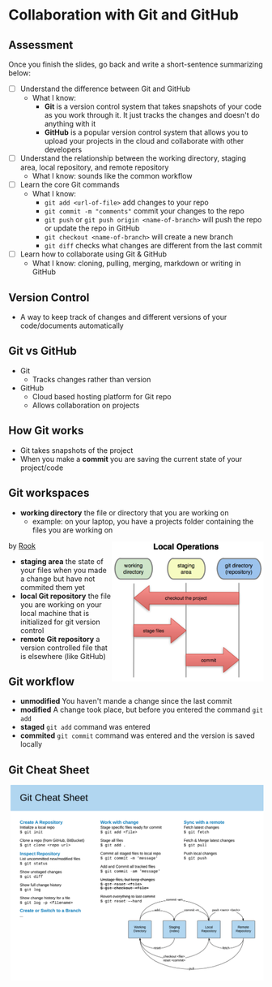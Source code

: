 # Collaboration with Git and GitHub

## Assessment
Once you finish the slides, go back and write a short-sentence summarizing below:
- [ ] Understand the difference between Git and GitHub
    * What I know: 
        * **Git** is a version control system that takes snapshots of your code as you work through it. It just tracks the changes and doesn't do anything with it
        * **GitHub** is a popular version control system that allows you to  upload your projects in the cloud and collaborate with other developers
- [ ] Understand the relationship between the working directory, staging area, local repository, and remote repository
    * What I know: sounds like the common workflow
- [ ] Learn the core Git commands
    * What I know: 
        * `git add <url-of-file>` add changes to your repo 
        * `git commit -m "comments"` commit your changes to the repo
        * `git push` or `git push origin <name-of-branch>` will push the repo or update the repo in GitHub
        * `git checkout <name-of-branch>` will create a new branch
        * `git diff` checks what changes are different from the last commit
- [ ] Learn how to collaborate using Git & GitHub
    * What I know: cloning, pulling, merging, markdown or writing in GitHub

## Version Control
* A way to keep track of changes and different versions of your code/documents automatically

## Git vs GitHub
* Git
    * Tracks changes rather than version
* GitHub
    * Cloud based hosting platform for Git repo
    * Allows collaboration on projects

## How Git works
* Git takes snapshots of the project
* When you make a **commit** you are saving the current state of your project/code

## Git workspaces
* **working directory** the file or directory that you are working on
    * example: on your laptop, you have a projects folder containing the files you are working on

<p><cite><img align="right" width="300" src="staging.png" alt="staging files in Git" /></cite> by <a href="https://softwareengineering.stackexchange.com/users/2439/rook">Rook</a> </p>

* **staging area** the state of your files when you made a change but have not commited them yet
* **local Git repository** the file you are working on your local machine that is initialized for git version control
* **remote Git repository** a version controlled file that is elsewhere (like GitHub)  

## Git workflow
* **unmodified** You haven't mande a change since the last commit
* **modified** A change took place, but before you entered the command `git add` 
* **staged** `git add` command was entered
* **commited** `git commit` command was entered and the version is saved locally

## Git Cheat Sheet
<img align="right" width="500" src="GitCheatSheet.png" alt="Git Cheat Sheet" />